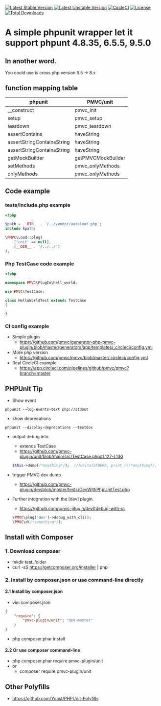 [![Latest Stable Version](https://poser.pugx.org/pmvc-plugin/unit/v/stable)](https://packagist.org/packages/pmvc-plugin/unit) 
[![Latest Unstable Version](https://poser.pugx.org/pmvc-plugin/unit/v/unstable)](https://packagist.org/packages/pmvc-plugin/unit) 
[![CircleCI](https://circleci.com/gh/pmvc-plugin/unit/tree/main.svg?style=svg)](https://circleci.com/gh/pmvc-plugin/unit/tree/main)
[![License](https://poser.pugx.org/pmvc-plugin/unit/license)](https://packagist.org/packages/pmvc-plugin/unit)
[![Total Downloads](https://poser.pugx.org/pmvc-plugin/unit/downloads)](https://packagist.org/packages/pmvc-plugin/unit) 

A simple phpunit wrapper let it support phpunt 4.8.35, 6.5.5, 9.5.0
===============

## In another word.
You could use is cross php version 5.5 -> 8.x

## function mapping table

phpunit                   | PMVC/unit 
--------------------------|----------
__construct               | pmvc_init
setup                     | pmvc_setup
teardown                  | pmvc_teardown
assertContains            | haveString
assertStringContainsString| haveString
assertStringContainsString| haveString
getMockBuilder            | getPMVCMockBuilder
setMethods                | pmvc_onlyMethods
onlyMethods               | pmvc_onlyMethods


## Code example

### tests/include.php example
```php
<?php

$path = __DIR__ . '/../vendor/autoload.php';
include $path;

\PMVC\Load::plug(
    ['unit' => null],
    [__DIR__ . '/../../']
);
```

### Php TestCase code example
```php
<?php

namespace PMVC\PlugIn\hell_world;

use PMVC\TestCase;

class HelloWorldTest extends TestCase
{

}
```

### CI config example
* Simple plugin
   * https://github.com/pmvc/generator-php-pmvc-plugin/blob/master/generators/app/templates/_circleci/config.yml
* More php version
   * https://github.com/pmvc/pmvc/blob/master/.circleci/config.yml
* Real CircleCI example
   * https://app.circleci.com/pipelines/github/pmvc/pmvc?branch=master

## PHPUnit Tip
* Show event
```
phpunit --log-events-text php://stdout
```

* show deprecations
```
phpunit --display-deprecations --testdox
```

* output debug info
   * extends TestCase
   * https://github.com/pmvc-plugin/unit/blob/main/src/TestCase.php#L127-L130
   ```php
   $this->dump(/*anything*/);  //fwrite(STDERR, print_r(/*anything*/, true));
   ```


* trigger PMVC dev dump
   * https://github.com/pmvc-plugin/dev/blob/master/tests/DevWithPhpUnitTest.php

* Further integration with the [dev] plugin.
   * https://github.com/pmvc-plugin/dev#debug-with-cli
   ```php
   \PMVC\plug('dev')->debug_with_cli();
   \PMVC\d(/*something*/);
   ```


## Install with Composer
### 1. Download composer
   * mkdir test_folder
   * curl -sS https://getcomposer.org/installer | php

### 2. Install by composer.json or use command-line directly
#### 2.1 Install by composer.json
   * vim composer.json
```json
{
    "require": {
        "pmvc-plugin/unit": "dev-master"
    }
}
```
   * php composer.phar install

#### 2.2 Or use composer command-line
   * php composer.phar require pmvc-plugin/unit
   * or
      * composer require pmvc-plugin/unit

## Other Polyfills
   * https://github.com/Yoast/PHPUnit-Polyfills
